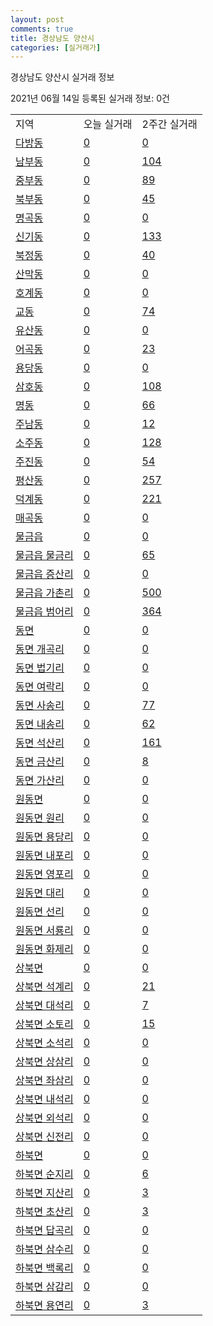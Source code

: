 ```yaml
---
layout: post
comments: true
title: 경상남도 양산시
categories: [실거래가]
---
```


경상남도 양산시 실거래 정보

2021년 06월 14일 등록된 실거래 정보: 0건


<table class="sortable">
  <tr>
    <td>지역</td>
    <td>오늘 실거래</td>
    <td>2주간 실거래</td>
  </tr>

  
  <tr class="item">
    <td><a href="4833010100.html">다방동</a></td>
    <td><a href="4833010100.html">0</a></td>
    <td><a href="4833010100.html">0</a></td>
  </tr>
    

  <tr class="item">
    <td><a href="4833010200.html">남부동</a></td>
    <td><a href="4833010200.html">0</a></td>
    <td><a href="4833010200.html">104</a></td>
  </tr>
    

  <tr class="item">
    <td><a href="4833010300.html">중부동</a></td>
    <td><a href="4833010300.html">0</a></td>
    <td><a href="4833010300.html">89</a></td>
  </tr>
    

  <tr class="item">
    <td><a href="4833010400.html">북부동</a></td>
    <td><a href="4833010400.html">0</a></td>
    <td><a href="4833010400.html">45</a></td>
  </tr>
    

  <tr class="item">
    <td><a href="4833010500.html">명곡동</a></td>
    <td><a href="4833010500.html">0</a></td>
    <td><a href="4833010500.html">0</a></td>
  </tr>
    

  <tr class="item">
    <td><a href="4833010600.html">신기동</a></td>
    <td><a href="4833010600.html">0</a></td>
    <td><a href="4833010600.html">133</a></td>
  </tr>
    

  <tr class="item">
    <td><a href="4833010700.html">북정동</a></td>
    <td><a href="4833010700.html">0</a></td>
    <td><a href="4833010700.html">40</a></td>
  </tr>
    

  <tr class="item">
    <td><a href="4833010800.html">산막동</a></td>
    <td><a href="4833010800.html">0</a></td>
    <td><a href="4833010800.html">0</a></td>
  </tr>
    

  <tr class="item">
    <td><a href="4833010900.html">호계동</a></td>
    <td><a href="4833010900.html">0</a></td>
    <td><a href="4833010900.html">0</a></td>
  </tr>
    

  <tr class="item">
    <td><a href="4833011000.html">교동</a></td>
    <td><a href="4833011000.html">0</a></td>
    <td><a href="4833011000.html">74</a></td>
  </tr>
    

  <tr class="item">
    <td><a href="4833011100.html">유산동</a></td>
    <td><a href="4833011100.html">0</a></td>
    <td><a href="4833011100.html">0</a></td>
  </tr>
    

  <tr class="item">
    <td><a href="4833011200.html">어곡동</a></td>
    <td><a href="4833011200.html">0</a></td>
    <td><a href="4833011200.html">23</a></td>
  </tr>
    

  <tr class="item">
    <td><a href="4833011300.html">용당동</a></td>
    <td><a href="4833011300.html">0</a></td>
    <td><a href="4833011300.html">0</a></td>
  </tr>
    

  <tr class="item">
    <td><a href="4833011400.html">삼호동</a></td>
    <td><a href="4833011400.html">0</a></td>
    <td><a href="4833011400.html">108</a></td>
  </tr>
    

  <tr class="item">
    <td><a href="4833011500.html">명동</a></td>
    <td><a href="4833011500.html">0</a></td>
    <td><a href="4833011500.html">66</a></td>
  </tr>
    

  <tr class="item">
    <td><a href="4833011600.html">주남동</a></td>
    <td><a href="4833011600.html">0</a></td>
    <td><a href="4833011600.html">12</a></td>
  </tr>
    

  <tr class="item">
    <td><a href="4833011700.html">소주동</a></td>
    <td><a href="4833011700.html">0</a></td>
    <td><a href="4833011700.html">128</a></td>
  </tr>
    

  <tr class="item">
    <td><a href="4833011800.html">주진동</a></td>
    <td><a href="4833011800.html">0</a></td>
    <td><a href="4833011800.html">54</a></td>
  </tr>
    

  <tr class="item">
    <td><a href="4833011900.html">평산동</a></td>
    <td><a href="4833011900.html">0</a></td>
    <td><a href="4833011900.html">257</a></td>
  </tr>
    

  <tr class="item">
    <td><a href="4833012000.html">덕계동</a></td>
    <td><a href="4833012000.html">0</a></td>
    <td><a href="4833012000.html">221</a></td>
  </tr>
    

  <tr class="item">
    <td><a href="4833012100.html">매곡동</a></td>
    <td><a href="4833012100.html">0</a></td>
    <td><a href="4833012100.html">0</a></td>
  </tr>
    

  <tr class="item">
    <td><a href="4833025300.html">물금읍</a></td>
    <td><a href="4833025300.html">0</a></td>
    <td><a href="4833025300.html">0</a></td>
  </tr>
    

  <tr class="item">
    <td><a href="4833025321.html">물금읍 물금리</a></td>
    <td><a href="4833025321.html">0</a></td>
    <td><a href="4833025321.html">65</a></td>
  </tr>
    

  <tr class="item">
    <td><a href="4833025322.html">물금읍 증산리</a></td>
    <td><a href="4833025322.html">0</a></td>
    <td><a href="4833025322.html">0</a></td>
  </tr>
    

  <tr class="item">
    <td><a href="4833025323.html">물금읍 가촌리</a></td>
    <td><a href="4833025323.html">0</a></td>
    <td><a href="4833025323.html">500</a></td>
  </tr>
    

  <tr class="item">
    <td><a href="4833025324.html">물금읍 범어리</a></td>
    <td><a href="4833025324.html">0</a></td>
    <td><a href="4833025324.html">364</a></td>
  </tr>
    

  <tr class="item">
    <td><a href="4833031000.html">동면</a></td>
    <td><a href="4833031000.html">0</a></td>
    <td><a href="4833031000.html">0</a></td>
  </tr>
    

  <tr class="item">
    <td><a href="4833031021.html">동면 개곡리</a></td>
    <td><a href="4833031021.html">0</a></td>
    <td><a href="4833031021.html">0</a></td>
  </tr>
    

  <tr class="item">
    <td><a href="4833031022.html">동면 법기리</a></td>
    <td><a href="4833031022.html">0</a></td>
    <td><a href="4833031022.html">0</a></td>
  </tr>
    

  <tr class="item">
    <td><a href="4833031023.html">동면 여락리</a></td>
    <td><a href="4833031023.html">0</a></td>
    <td><a href="4833031023.html">0</a></td>
  </tr>
    

  <tr class="item">
    <td><a href="4833031024.html">동면 사송리</a></td>
    <td><a href="4833031024.html">0</a></td>
    <td><a href="4833031024.html">77</a></td>
  </tr>
    

  <tr class="item">
    <td><a href="4833031025.html">동면 내송리</a></td>
    <td><a href="4833031025.html">0</a></td>
    <td><a href="4833031025.html">62</a></td>
  </tr>
    

  <tr class="item">
    <td><a href="4833031026.html">동면 석산리</a></td>
    <td><a href="4833031026.html">0</a></td>
    <td><a href="4833031026.html">161</a></td>
  </tr>
    

  <tr class="item">
    <td><a href="4833031027.html">동면 금산리</a></td>
    <td><a href="4833031027.html">0</a></td>
    <td><a href="4833031027.html">8</a></td>
  </tr>
    

  <tr class="item">
    <td><a href="4833031028.html">동면 가산리</a></td>
    <td><a href="4833031028.html">0</a></td>
    <td><a href="4833031028.html">0</a></td>
  </tr>
    

  <tr class="item">
    <td><a href="4833032000.html">원동면</a></td>
    <td><a href="4833032000.html">0</a></td>
    <td><a href="4833032000.html">0</a></td>
  </tr>
    

  <tr class="item">
    <td><a href="4833032021.html">원동면 원리</a></td>
    <td><a href="4833032021.html">0</a></td>
    <td><a href="4833032021.html">0</a></td>
  </tr>
    

  <tr class="item">
    <td><a href="4833032022.html">원동면 용당리</a></td>
    <td><a href="4833032022.html">0</a></td>
    <td><a href="4833032022.html">0</a></td>
  </tr>
    

  <tr class="item">
    <td><a href="4833032023.html">원동면 내포리</a></td>
    <td><a href="4833032023.html">0</a></td>
    <td><a href="4833032023.html">0</a></td>
  </tr>
    

  <tr class="item">
    <td><a href="4833032024.html">원동면 영포리</a></td>
    <td><a href="4833032024.html">0</a></td>
    <td><a href="4833032024.html">0</a></td>
  </tr>
    

  <tr class="item">
    <td><a href="4833032025.html">원동면 대리</a></td>
    <td><a href="4833032025.html">0</a></td>
    <td><a href="4833032025.html">0</a></td>
  </tr>
    

  <tr class="item">
    <td><a href="4833032026.html">원동면 선리</a></td>
    <td><a href="4833032026.html">0</a></td>
    <td><a href="4833032026.html">0</a></td>
  </tr>
    

  <tr class="item">
    <td><a href="4833032027.html">원동면 서룡리</a></td>
    <td><a href="4833032027.html">0</a></td>
    <td><a href="4833032027.html">0</a></td>
  </tr>
    

  <tr class="item">
    <td><a href="4833032028.html">원동면 화제리</a></td>
    <td><a href="4833032028.html">0</a></td>
    <td><a href="4833032028.html">0</a></td>
  </tr>
    

  <tr class="item">
    <td><a href="4833033000.html">상북면</a></td>
    <td><a href="4833033000.html">0</a></td>
    <td><a href="4833033000.html">0</a></td>
  </tr>
    

  <tr class="item">
    <td><a href="4833033021.html">상북면 석계리</a></td>
    <td><a href="4833033021.html">0</a></td>
    <td><a href="4833033021.html">21</a></td>
  </tr>
    

  <tr class="item">
    <td><a href="4833033022.html">상북면 대석리</a></td>
    <td><a href="4833033022.html">0</a></td>
    <td><a href="4833033022.html">7</a></td>
  </tr>
    

  <tr class="item">
    <td><a href="4833033023.html">상북면 소토리</a></td>
    <td><a href="4833033023.html">0</a></td>
    <td><a href="4833033023.html">15</a></td>
  </tr>
    

  <tr class="item">
    <td><a href="4833033024.html">상북면 소석리</a></td>
    <td><a href="4833033024.html">0</a></td>
    <td><a href="4833033024.html">0</a></td>
  </tr>
    

  <tr class="item">
    <td><a href="4833033025.html">상북면 상삼리</a></td>
    <td><a href="4833033025.html">0</a></td>
    <td><a href="4833033025.html">0</a></td>
  </tr>
    

  <tr class="item">
    <td><a href="4833033026.html">상북면 좌삼리</a></td>
    <td><a href="4833033026.html">0</a></td>
    <td><a href="4833033026.html">0</a></td>
  </tr>
    

  <tr class="item">
    <td><a href="4833033027.html">상북면 내석리</a></td>
    <td><a href="4833033027.html">0</a></td>
    <td><a href="4833033027.html">0</a></td>
  </tr>
    

  <tr class="item">
    <td><a href="4833033028.html">상북면 외석리</a></td>
    <td><a href="4833033028.html">0</a></td>
    <td><a href="4833033028.html">0</a></td>
  </tr>
    

  <tr class="item">
    <td><a href="4833033029.html">상북면 신전리</a></td>
    <td><a href="4833033029.html">0</a></td>
    <td><a href="4833033029.html">0</a></td>
  </tr>
    

  <tr class="item">
    <td><a href="4833034000.html">하북면</a></td>
    <td><a href="4833034000.html">0</a></td>
    <td><a href="4833034000.html">0</a></td>
  </tr>
    

  <tr class="item">
    <td><a href="4833034021.html">하북면 순지리</a></td>
    <td><a href="4833034021.html">0</a></td>
    <td><a href="4833034021.html">6</a></td>
  </tr>
    

  <tr class="item">
    <td><a href="4833034022.html">하북면 지산리</a></td>
    <td><a href="4833034022.html">0</a></td>
    <td><a href="4833034022.html">3</a></td>
  </tr>
    

  <tr class="item">
    <td><a href="4833034023.html">하북면 초산리</a></td>
    <td><a href="4833034023.html">0</a></td>
    <td><a href="4833034023.html">3</a></td>
  </tr>
    

  <tr class="item">
    <td><a href="4833034024.html">하북면 답곡리</a></td>
    <td><a href="4833034024.html">0</a></td>
    <td><a href="4833034024.html">0</a></td>
  </tr>
    

  <tr class="item">
    <td><a href="4833034025.html">하북면 삼수리</a></td>
    <td><a href="4833034025.html">0</a></td>
    <td><a href="4833034025.html">0</a></td>
  </tr>
    

  <tr class="item">
    <td><a href="4833034026.html">하북면 백록리</a></td>
    <td><a href="4833034026.html">0</a></td>
    <td><a href="4833034026.html">0</a></td>
  </tr>
    

  <tr class="item">
    <td><a href="4833034027.html">하북면 삼감리</a></td>
    <td><a href="4833034027.html">0</a></td>
    <td><a href="4833034027.html">0</a></td>
  </tr>
    

  <tr class="item">
    <td><a href="4833034028.html">하북면 용연리</a></td>
    <td><a href="4833034028.html">0</a></td>
    <td><a href="4833034028.html">3</a></td>
  </tr>
    


</table>
    